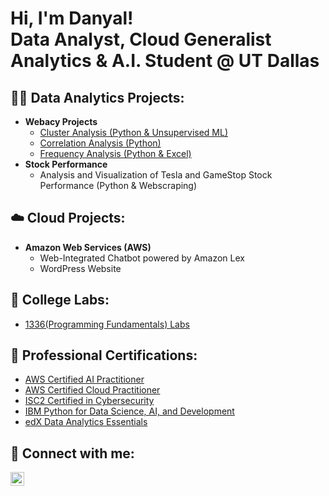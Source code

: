 <h1>Hi, I'm Danyal! <br>
Data Analyst, Cloud Generalist <br>
Analytics & A.I. Student @ UT Dallas </h1>

<h2>👨‍💻 Data Analytics Projects:</h2>

- <b> Webacy Projects </b>
  - [Cluster Analysis (Python & Unsupervised ML)](https://github.com/DRehan003/Cluster_Analysis_Webacy)
  - [Correlation Analysis (Python)](https://github.com/DRehan003/Correlation_Analysis_Webacy)
  - [Frequency Analysis (Python & Excel)](https://github.com/DRehan003/Frequency_Analysis_Webacy)
- <b>Stock Performance</b>
  - Analysis and Visualization of Tesla and GameStop Stock Performance (Python & Webscraping)
    
<h2>☁️ Cloud Projects:</h2>

  - <b> Amazon Web Services (AWS) </b>
    - Web-Integrated Chatbot powered by Amazon Lex
    - WordPress Website
   
<h2> 🏫 College Labs: </h2>

- [1336(Programming Fundamentals) Labs](https://github.com/DRehan003/Prgramming_Fundamentals_Labs)


<h2>📃 Professional Certifications:</h2>

- <a href="https://www.credly.com/badges/afedffa1-c559-4534-b3b3-85663aaf68a3/linked_in_profile"> AWS Certified AI Practitioner </a>
- <a href="https://www.credly.com/badges/30e44a4b-8f74-49d6-87be-89937bfc0e23/linked_in_profile"> AWS Certified Cloud Practitioner </a>
- <a href="https://www.credly.com/earner/earned/badge/1fb5d5cc-a7c8-4e2f-9180-b217ae3074a4"> ISC2 Certified in Cybersecurity </a>
- <a href="https://www.coursera.org/account/accomplishments/verify/PCD34K4FZTGS">IBM Python for Data Science, AI, and Development </a>
- <a href="https://courses.edx.org/certificates/43a212c0d7cc43f2aaac4503e2a183e1"> edX Data Analytics Essentials </a>

<h2> 🤳 Connect with me:</h2>

[<img align="left" alt="JoshMadakor | LinkedIn" width="22px" src="https://cdn.jsdelivr.net/npm/simple-icons@v3/icons/linkedin.svg" />][linkedin]

[linkedin]: https://linkedin.com/in/joshmadakor

<!--
